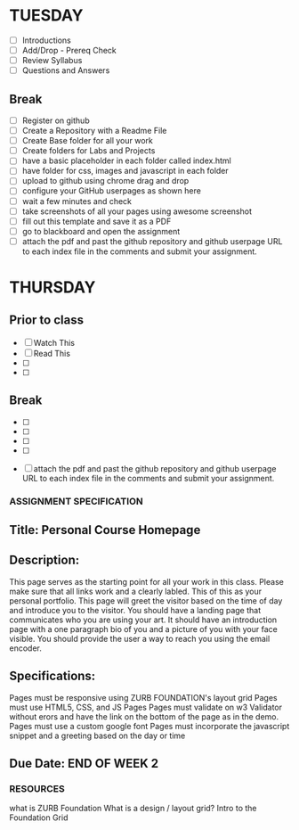 # TUESDAY
- [ ] Introductions
- [ ] Add/Drop  - Prereq Check
- [ ] Review Syllabus
- [ ] Questions and Answers

## Break

 - [ ] Register on github
 - [ ] Create a Repository with a Readme File
 - [ ] Create Base folder for all your work
 - [ ] Create folders for Labs and Projects
 - [ ] have a basic placeholder in each folder called index.html
 - [ ] have folder for css, images and javascript in each folder
 - [ ] upload to github using chrome drag and drop
 - [ ] configure your GitHub userpages as shown here
 - [ ] wait a few minutes and check
 - [ ] take screenshots of all your pages using awesome screenshot
 - [ ] fill out this template and save it as a PDF 
 - [ ] go to blackboard and open the assignment
 - [ ] attach the pdf and past the github repository and github userpage URL to each index file in the comments and submit your assignment.
 
# THURSDAY
## Prior to class
  - [ ] Watch This
  - [ ] Read This
  - [ ] 
  - [ ]
## Break
  - [ ]
  - [ ]
  - [ ]
  - [ ]
  - [ ] attach the pdf and past the github repository and github userpage URL to each index file in the comments and submit your assignment.
  
  
### ASSIGNMENT SPECIFICATION
## Title: Personal Course Homepage
## Description: 
This page serves as the starting point for all your work in this class. Please make sure that all links work and a clearly labled.  This of this as your personal portfolio. This page will greet the visitor based on the time of day and introduce you to the visitor.  You should have a landing page that communicates who you are using your art.  It should have an introduction page with a one paragraph bio of you and a picture of you with your face visible. You should provide the user a way to reach you using the email encoder. 
## Specifications:
Pages must be responsive using ZURB FOUNDATION's layout grid
Pages must use HTML5, CSS, and JS
Pages Pages must validate on w3 Validator without erors and have the link on the bottom of the page as in the demo.
Pages must use a custom google font 
Pages must incorporate the javascript snippet and a greeting based on the day or time
## Due Date: END OF WEEK 2

### RESOURCES
what is ZURB Foundation
What is a design / layout grid?
Intro to the Foundation Grid

